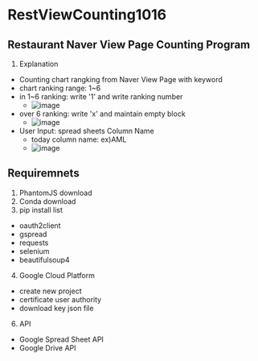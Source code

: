 # RestViewCounting1016
## Restaurant Naver View Page Counting Program
1. Explanation
  - Counting chart rangking from Naver View Page with keyword
  - chart ranking range: 1~6
  - in 1~6 ranking: write '1' and write ranking number
    - ![image](https://user-images.githubusercontent.com/43868499/137670038-50144929-5438-497f-8257-f417329cb5a3.png)
  - over 6 ranking: write 'x' and maintain empty block
    - ![image](https://user-images.githubusercontent.com/43868499/137670070-78f57b6d-55b1-48f5-8117-965fcf24f5b4.png)
  - User Input: spread sheets Column Name
    - today column name: ex)AML
    -  ![image](https://user-images.githubusercontent.com/43868499/137670221-15cb0a56-7610-4fe7-91ba-21819c1c3f22.png)

## Requiremnets
1. PhantomJS download
2. Conda download
3. pip install list 
  - oauth2client
  - gspread
  - requests
  - selenium
  - beautifulsoup4
4. Google Cloud Platform 
  - create new project
  - certificate user authority
  - download key json file
6. API  
  - Google Spread Sheet API
  - Google Drive API
